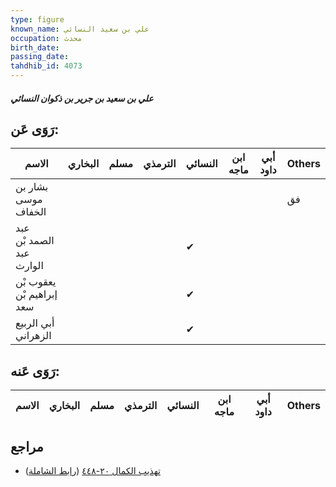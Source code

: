 ```yaml
---
type: figure
known_name: علي بن سعيد النسائي
occupation: محدث
birth_date:
passing_date:
tahdhib_id: 4073
---
```

##### علي بن سعيد بن جرير بن ذكوان النسائي

## رَوَى عَن:
| الاسم                     | البخاري | مسلم | الترمذي | النسائي | ابن ماجه | أبي داود | Others |
| ------------------------- | ------- | ---- | ------- | ------- | -------- | -------- | ------ |
| بشار بن موسى الخفاف       |         |      |         |         |          |          | فق     |
| عبد الصمد بْن عبد الوارث  |         |      |         | ✔       |          |          |        |
| يعقوب بْن إبراهيم بْن سعد |         |      |         | ✔       |          |          |        |
| أبي الربيع الزهراني       |         |      |         | ✔       |          |          |        |
## رَوَى عَنه:
| الاسم | البخاري | مسلم | الترمذي | النسائي | ابن ماجه | أبي داود | Others |
| ----- | ------- | ---- | ------- | ------- | -------- | -------- | ------ |
## مراجع
- [تهذيب الكمال ٢٠-٤٤٨](obsidian://open?vault=Tahdhib-al-Kamal&file=Figures/٤٠٧٣-علي%20بن%20سعيد%20بن%20جرير%20بن%20ذكوان%20النسائي) ([رابط الشاملة](https://shamela.ws/book/3722/10578))